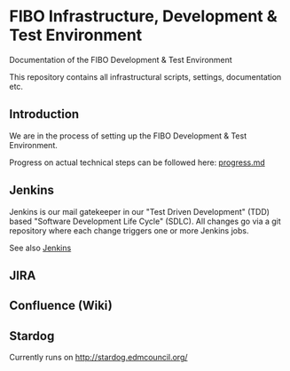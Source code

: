 # FIBO Infrastructure, Development & Test Environment

Documentation of the FIBO Development & Test Environment

This repository contains all infrastructural scripts, settings, documentation etc.

## Introduction

We are in the process of setting up the FIBO Development & Test Environment.

Progress on actual technical steps can be followed here: [progress.md](progress.md)

## Jenkins

Jenkins is our mail gatekeeper in our "Test Driven Development" (TDD) based "Software Development Life Cycle" (SDLC). All changes go via a git repository where each change triggers one or more Jenkins jobs.

See also [Jenkins](./jenkins/README.md)

## JIRA

## Confluence (Wiki)

## Stardog

Currently runs on http://stardog.edmcouncil.org/


